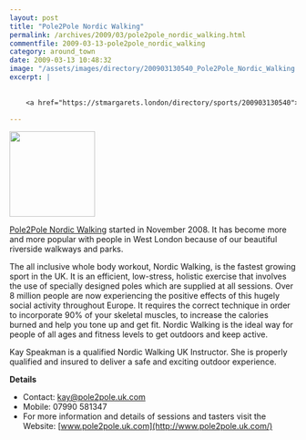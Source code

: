 ```yaml
---
layout: post
title: "Pole2Pole Nordic Walking"
permalink: /archives/2009/03/pole2pole_nordic_walking.html
commentfile: 2009-03-13-pole2pole_nordic_walking
category: around_town
date: 2009-03-13 10:48:32
image: "/assets/images/directory/200903130540_Pole2Pole_Nordic_Walking.jpg"
excerpt: |
    
    
    <a href="https://stmargarets.london/directory/sports/200903130540">Pole2Pole Nordic Walking</a> started in November 2008.  It has become more and more popular with people in West London because of our beautiful riverside walkways and parks.

---
```


<img src="/assets/images/directory/200903130540_Pole2Pole_Nordic_Walking.jpg" class="photo right" width="150"  alt="" />


[Pole2Pole Nordic Walking](/directory/sports/200903130540) started in November 2008. It has become more and more popular with people in West London because of our beautiful riverside walkways and parks.

The all inclusive whole body workout, Nordic Walking, is the fastest growing sport in the UK. It is an efficient, low-stress, holistic exercise that involves the use of specially designed poles which are supplied at all sessions. Over 8 million people are now experiencing the positive effects of this hugely social activity throughout Europe. It requires the correct technique in order to incorporate 90% of your skeletal muscles, to increase the calories burned and help you tone up and get fit. Nordic Walking is the ideal way for people of all ages and fitness levels to get outdoors and keep active.

Kay Speakman is a qualified Nordic Walking UK Instructor. She is properly qualified and insured to deliver a safe and exciting outdoor experience.

**Details**

-   Contact: <kay@pole2pole.uk.com>
-   Mobile: 07990 581347
-   For more information and details of sessions and tasters visit the Website: [www.pole2pole.uk.com](http://www.pole2pole.uk.com/)
